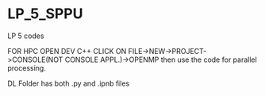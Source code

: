 # LP_5_SPPU
 LP 5 codes 

 FOR HPC OPEN DEV C++ CLICK ON FILE->NEW->PROJECT->CONSOLE(NOT CONSOLE APPL.)->OPENMP
 then use the code for parallel processing.

 DL Folder has both .py and .ipnb files
